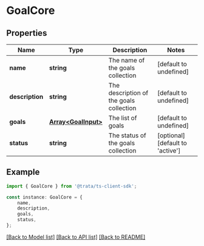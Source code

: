 # GoalCore


## Properties

Name | Type | Description | Notes
------------ | ------------- | ------------- | -------------
**name** | **string** | The name of the goals collection | [default to undefined]
**description** | **string** | The description of the goals collection | [default to undefined]
**goals** | [**Array&lt;GoalInput&gt;**](GoalInput.md) | The list of goals | [default to undefined]
**status** | **string** | The status of the goals collection | [optional] [default to 'active']

## Example

```typescript
import { GoalCore } from '@trata/ts-client-sdk';

const instance: GoalCore = {
    name,
    description,
    goals,
    status,
};
```

[[Back to Model list]](../README.md#documentation-for-models) [[Back to API list]](../README.md#documentation-for-api-endpoints) [[Back to README]](../README.md)
